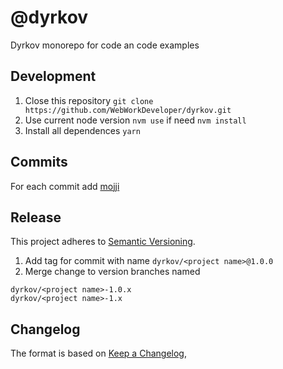 # @dyrkov
Dyrkov monorepo for code an code examples

## Development

1. Close this repository `git clone https://github.com/WebWorkDeveloper/dyrkov.git`
2. Use current node version  `nvm use` if need `nvm install`
3. Install all dependences `yarn`

## Commits

For each commit add [mojji](https://gist.github.com/parmentf/035de27d6ed1dce0b36a)

## Release

This project adheres to [Semantic Versioning](https://semver.org/spec/v2.0.0.html).

1. Add tag for commit with name `dyrkov/<project name>@1.0.0`
2. Merge change to version branches named
```
dyrkov/<project name>-1.0.x
dyrkov/<project name>-1.x
```
## Changelog

The format is based on [Keep a Changelog](https://keepachangelog.com/en/1.0.0/),
